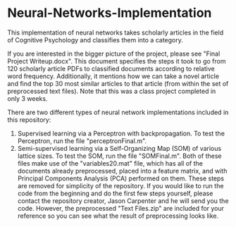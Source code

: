 # Neural-Networks-Implementation
This implementation of neural networks takes scholarly articles in the field of Cognitive Psychology and classifies them into a category.

If you are interested in the bigger picture of the project, please see "Final Project Writeup.docx". This document specifies the steps it took to go from 120 scholarly article PDFs to classified documents according to relative word frequency. Additionally, it mentions how we can take a novel article and find the top 30 most similar articles to that article (from within the set of preprocessed text files). Note that this was a class project completed in only 3 weeks.

There are two different types of neural network implementations included in this repository:
1) Supervised learning via a Perceptron with backpropagation. To test the Perceptron, run the file "perceptronFinal.m".
2) Semi-supervised learning via a Self-Organizing Map (SOM) of various lattice sizes. To test the SOM, run the file "SOMFinal.m". 
    Both of these files make use of the "variables20.mat" file, which has all of the documents already preprocessed, placed into a feature matrix, and with Principal Components Analysis (PCA) performed on them. These steps are removed for simplicity of the repository. If you would like to run the code from the beginning and do the first few steps yourself, please contact the repository creator, Jason Carpenter and he will send you the code. However, the preprocessed "Text Files.zip" are included for your reference so you can see what the result of preprocessing looks like.



